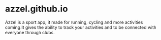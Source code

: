 # azzel.github.io
Azzel is a sport app, it made for running, cycling and more activities coming.It gives the ability to track your activities and to be connected with everyone through clubs.
